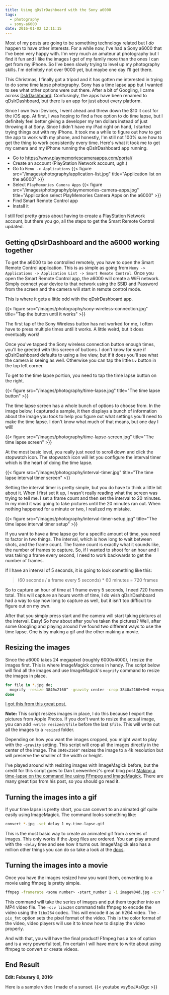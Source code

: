 ```yaml
---
title: Using qDslrDashboard with the Sony a6000
tags:
  - photography
  - sony-a6000
date: 2016-01-02 12:11:15
---
```



Most of my posts are going to be something technology related but I _do_ happen
to have other interests. For a while now, I've had a Sony a6000 that I've been
very happy with. I'm very much an amateur at photography but I find it fun and I
like the images I get of my family more than the ones I can get from my iPhone.
So I've been slowly trying to level up my photography skills. I'm definitely not
over 9000 yet, but maybe one day I'll get there.

This Christmas, I finally got a tripod and it has gotten me interested in trying
to do some time lapse photography. Sony has a time lapse app but I wanted to see
what other options were out there. After a bit of Googling, I came across
[DslrDashboard](http://dslrdashboard.info). Confusingly, the apps have been
renamed to qDslrDashboard, but there is an app for just about every platform.

Since I own two iDevices, I went ahead and threw down the $10 it cost for the
iOS app. At first, I was hoping to find a free option to do time lapse, but I
definitely feel better giving a developer my ten dollars instead of just throwing
it at Sony. Since I didn't have my iPad right on hand, I started trying things
out with my iPhone. It took me a while to figure out how to get the app to work
with my phone, and honestly, I'm still not 100% sure how to get the thing to
work consistently every time. Here's what it took me to get my camera and my
iPhone running the qDslrDashboard app running.

* Go to https://www.playmemoriescameraapps.com/portal/
* Create an account (PlayStation Network account, ugh.)
* Go to `Menu -> Applications`
{{< figure src="/images/photography/application-list.jpg" title="Application list on the a6000" >}}
* Select `PlayMemories Camera Apps`
{{< figure src="/images/photography/playmemories-camera-apps.jpg" title="Application select PlayMemories Camera Apps on the a6000" >}}
* Find Smart Remote Control app
* Install it

I still feel pretty gross about having to create a PlayStation Network account,
but there you go, all the steps to get the Smart Remote Control updated.

## Getting qDslrDashboard and the a6000 working together

To get the a6000 to be controlled remotely, you have to open the Smart Remote
Control application. This is as simple as going from `Meny -> Applications ->
Application List -> Smart Remote Control`. Once you open the Smart Remote
Control app, the a6000 will create a WiFi network. Simply connect your device to
that network using the SSID and Password from the screen and the camera will
start in remote control mode.

This is where it gets a little odd with the qDslrDashboard app.

{{< figure src="/images/photography/sony-wireless-connection.jpg" title="Tap the button until it works" >}}

The first tap of the Sony Wireless button has not worked for me, I often have to
press multiple times until it works. A little weird, but it does eventually
work!

Once you've tapped the Sony wireless connection button enough times, you'll be
greeted with this screen of buttons. I don't know for sure if qDslrDashboard
defaults to using a live view, but if it does you'll see what the camera is
seeing as well. Otherwise you can tap the little `Lv` button in the top left
corner.

To get to the time lapse portion, you need to tap the time lapse button on the
right.

{{< figure src="/images/photography/time-lapse.jpg" title="The time lapse button" >}}

The time lapse screen has a whole bunch of options to choose from. In the image
below, I captured a sample, it then displays a bunch of information about the
image you took to help you figure out what settings you'll need to make the time
lapse. I don't know what much of that means, but one day I will!

{{< figure src="/images/photography/time-lapse-screen.jpg" title="The time lapse screen" >}}

At the most basic level, you really just need to scroll down and click the
stopwatch icon. The stopwatch icon will let you configure the interval timer
which is the heart of doing the time lapse.

{{< figure src="/images/photography/interval-timer.jpg" title="The time lapse interval timer screen" >}}

Setting the interval timer is pretty simple, but you do have to think a little
bit about it. When I first set it up, I wasn't really reading what the screen
was trying to tell me. I set a frame count and then set the interval to 20
minutes. In my mind it was going to take pictures until the 20 minutes ran out.
When nothing happened for a minute or two, I realized my mistake.

{{< figure src="/images/photography/interval-timer-setup.jpg" title="The time lapse interval timer setup" >}}

If you want to have a time lapse go for a specific amount of time, you need to
factor in two things. The interval, which is how long to wait between shots, and
the frame count. The frame count is exactly what it sounds like, the number of
frames to capture. So, if I wanted to shoot for an hour and I was taking a frame
every second, I need to work backwards to get the number of frames.

If I have an interval of 5 seconds, it is going to look something like this:

> (60 seconds / a frame every 5 seconds) * 60 minutes = 720 frames

So to capture an hour of time at 1 frame every 5 seconds, I need 720 frames
total. This will capture an hours worth of time, I do wish qDslrDashboard had a
way to say how long to capture as well, but it isn't too difficult to figure out
on my own.

After that you simply press start and the camera will start taking pictures at
the interval. Easy! So how about after you've taken the pictures? Well, after
some Googling and playing around I've found two different ways to use the
time lapse. One is by making a gif and the other making a movie.

## Resizing the images

Since the a6000 takes 24 megapixel (roughly 6000x4000), I resize the images
first. This is where ImageMagick comes in handy. The script below will find all
the images and use ImageMagick's `mogrify` command to resize the images in
place.


```bash
for file in *.jpg do;
  mogrify -resize 3840x2160^ -gravity center -crop 3840x2160+0+0 +repage $file
done
```

[I got this from this great post.](http://dlo.me/archives/2015/07/26/making-a-time-lapse-using-ffmpeg-and-imagemagick/)

**Note:** This script resizes images in place, I do this because I export the
pictures from Apple Photos. If you don't want to resize the actual image, you
can add `-write resized/$file` before the last `$file`. This will write out all
the images to a `resized` folder.

Depending on how you want the images cropped, you might want to play with the
`-gravity` setting. This script will crop all the images directly in the center
of the image. The `3840x2160^` resizes the image to a 4k resolution but will
preserve the smaller of the width or height.

I've played around with resizing images with ImageMagick before, but the credit
for this script goes to Dan Loewenherz's great blog post [Making a time-lapse on
the command line using FFmpeg and
ImageMagick](http://dlo.me/archives/2015/07/26/making-a-time-lapse-using-ffmpeg-and-imagemagick/).
There are many great tips from his post, so you should go read it.

## Turning the images into a gif

If your time lapse is pretty short, you can convert to an animated gif quite
easily using ImageMagick. The command looks something like:

```bash
convert *.jpg -set delay 1 my-time-lapse.gif
```

This is the most basic way to create an animated gif from a series of images.
This only works if the Jpeg files are ordered. You can play around with the
`-delay` time and see how it turns out. ImageMagick also has a million other
things you can do so take a look at the
[docs](http://www.imagemagick.org/script/command-line-options.php).

## Turning the images into a movie

Once you have the images resized how you want them, converting to a movie using
ffmpeg is pretty simple.

```bash
ffmpeg -framerate <some number> -start_number 1 -i image%04d.jpg -c:v libx264 -pix_fmt yuv420p <filename>.mp4
```

This command will take the series of images and put them together into an MP4
video file. The `-c:v libx264` command tells ffmpeg to encode the video using
the `libx264` codec. This will encode it as an h264 video. The `-pix_fmt` option
sets the pixel format of the video. This is the color format of the video, video
players will use it to know how to display the video properly.

And with that, you will have the final product! Ffmpeg has a ton of option and
is a very powerful tool, I'm certain I will have more to write about using
ffmpeg to convert or create videos.

## End Result

**Edit: Feburary 6, 2016:**

Here is a sample video I made of a sunset. {{< youtube vsy5eJAsOgc >}}
